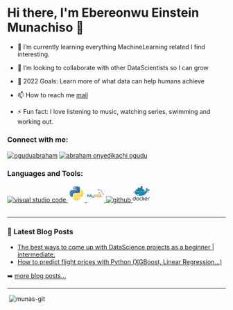 # Hi there, I'm Ebereonwu Einstein Munachiso 👋 

- 🌱 I’m currently learning everything MachineLearning related I find interesting.

- 👯 I’m looking to collaborate with other DataScientists so I can grow

- 🥅 2022 Goals: Learn more of what data can help humans achieve

- 📫 How to reach me [mail](mailto:einsteinmunachiso@gmail.com)

- ⚡ Fun fact: I love listening to music, watching series, swimming and working out.

### Connect with me:

<a href="https://twitter.com/_munas_" target="blank"><img align="center" src="https://raw.githubusercontent.com/rahuldkjain/github-profile-readme-generator/master/src/images/icons/Social/twitter.svg" alt="oguduabraham" height="30" width="40" /></a>
<a href="https://www.linkedin.com/in/einstein-ebereonwu-51a906167/" target="blank"><img align="center" src="https://raw.githubusercontent.com/rahuldkjain/github-profile-readme-generator/master/src/images/icons/Social/linked-in-alt.svg" alt="abraham onyedikachi ogudu" height="30" width="40" /></a>


### Languages and Tools:
<a href="https://www.python.org" target="_blank" rel="noreferrer"> <img src="https://cdn.jsdelivr.net/gh/devicons/devicon/icons/vscode/vscode-original.svg" alt="visual studio code" width="40" height="40"/> </a>
<a href="https://www.python.org" target="_blank" rel="noreferrer"> <img src="https://raw.githubusercontent.com/devicons/devicon/master/icons/python/python-original.svg" alt="python" width="40" height="40"/> </a>
<a href="https://www.mysql.com/" target="_blank" rel="noreferrer"> <img src="https://raw.githubusercontent.com/devicons/devicon/master/icons/mysql/mysql-original-wordmark.svg" alt="mysql" width="40" height="40"/> </a>
<a href="https://github.com/munas-git" target="_blank" rel="noreferrer"> <img src="https://user-images.githubusercontent.com/3369400/139448065-39a229ba-4b06-434b-bc67-616e2ed80c8f.png" alt="github" width="40" height="40"/> </a>
<a href="https://www.docker.com" target="_blank" rel="noreferrer"> <img src="https://raw.githubusercontent.com/devicons/devicon/master/icons/docker/docker-original-wordmark.svg" alt="docker" width="40" height="40"/> </a>
<br />
<br />

---

### 📕 Latest Blog Posts

<!-- BLOG-POST-LIST:START -->
- [The best ways to come up with DataScience projects as a beginner | intermediate.](https://medium.com/@einsteinmunachiso/the-best-ways-to-come-up-with-datascience-projects-as-a-beginner-intermediate-367e05a999f2)
- [How to predict flight prices with Python (XGBoost, Linear Regression…)](https://medium.com/@einsteinmunachiso/how-to-predict-flight-prices-with-python-xgboost-linear-regression-be2ea731595e)
<!-- BLOG-POST-LIST:END -->

➡️ [more blog posts...](https://medium.com/@einsteinmunachiso)

---

<p>&nbsp;<img align="center" src="https://github-readme-stats.vercel.app/api?username=munas-git&show_icons=true&locale=en" alt="munas-git" /></p>
